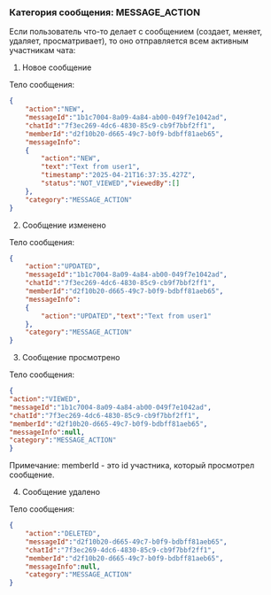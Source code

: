 ### Категория сообщения: MESSAGE_ACTION ###

Если пользователь что-то делает с сообщением (создает, меняет, удаляет, просматривает), то оно отправляется всем активным участникам чата:

1) Новое сообщение

Тело сообщения:

```json
{
	"action":"NEW",
	"messageId":"1b1c7004-8a09-4a84-ab00-049f7e1042ad",
	"chatId":"7f3ec269-4dc6-4830-85c9-cb9f7bbf2ff1",
	"memberId":"d2f10b20-d665-49c7-b0f9-bdbff81aeb65",
	"messageInfo":
	{
		"action":"NEW",
		"text":"Text from user1",
		"timestamp":"2025-04-21T16:37:35.427Z",
		"status":"NOT_VIEWED","viewedBy":[]
	},
	"category":"MESSAGE_ACTION"
}
```

2) Сообщение изменено

Тело сообщения:

```json
{
	"action":"UPDATED",
	"messageId":"1b1c7004-8a09-4a84-ab00-049f7e1042ad",
	"chatId":"7f3ec269-4dc6-4830-85c9-cb9f7bbf2ff1",
	"memberId":"d2f10b20-d665-49c7-b0f9-bdbff81aeb65",
	"messageInfo":
	{
		"action":"UPDATED","text":"Text from user1"
	},
	"category":"MESSAGE_ACTION"
}
```

3) Сообщение просмотрено

Тело сообщения:

```json
{
"action":"VIEWED",
"messageId":"1b1c7004-8a09-4a84-ab00-049f7e1042ad",
"chatId":"7f3ec269-4dc6-4830-85c9-cb9f7bbf2ff1",
"memberId":"d2f10b20-d665-49c7-b0f9-bdbff81aeb65",
"messageInfo":null,
"category":"MESSAGE_ACTION"
}
``` 
Примечание: memberId - это id участника, который просмотрел сообщение.

4) Сообщение удалено

Тело сообщения:

```json
{
	"action":"DELETED",
	"messageId":"d2f10b20-d665-49c7-b0f9-bdbff81aeb65",
	"chatId":"7f3ec269-4dc6-4830-85c9-cb9f7bbf2ff1",
	"memberId":"d2f10b20-d665-49c7-b0f9-bdbff81aeb65",
	"messageInfo":null,
	"category":"MESSAGE_ACTION"
}
```